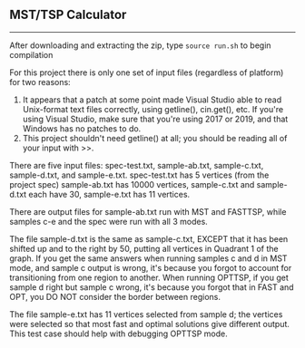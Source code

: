 ## MST/TSP Calculator
------------------------------------------------------------

After downloading and extracting the zip, type `source run.sh` to begin compilation


For this project there is only one set of input files (regardless
of platform) for two reasons:
1) It appears that a patch at some point made Visual Studio able
   to read Unix-format text files correctly, using getline(),
   cin.get(), etc.  If you're using Visual Studio, make sure that
   you're using 2017 or 2019, and that Windows has no patches to do.
2) This project shouldn't need getline() at all; you should be
   reading all of your input with >>.

There are five input files: spec-test.txt, sample-ab.txt,
sample-c.txt, sample-d.txt, and sample-e.txt.
  spec-test.txt has 5 vertices (from the project spec)
  sample-ab.txt has 10000 vertices, sample-c.txt and sample-d.txt
  each have 30, sample-e.txt has 11 vertices.

There are output files for sample-ab.txt run with MST and FASTTSP,
while samples c-e and the spec were run with all 3 modes.

The file sample-d.txt is the same as sample-c.txt, EXCEPT
that it has been shifted up and to the right by 50, putting all
vertices in Quadrant 1 of the graph.  If you get the same answers
when running samples c and d in MST mode, and sample c output is
wrong, it's because you forgot to account for transitioning from
one region to another.  When running OPTTSP, if you get sample d
right but sample c wrong, it's because you forgot that in FAST
and OPT, you DO NOT consider the border between regions.

The file sample-e.txt has 11 vertices selected from sample d;
the vertices were selected so that most fast and optimal solutions
give different output.  This test case should help with debugging
OPTTSP mode.
